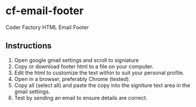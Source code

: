 # cf-email-footer
Coder Factory HTML Email Footer

## Instructions

1. Open google gmail settings and scroll to signiature
2. Copy or download footer html to a file on your computer.
3. Edit the html to customize the text within to suit your personal profile.
3. Open in a browser, preferably Chrome (tested).
4. Copy all (select all) and paste the copy into the signiture text area in the gmail settings.
5. Test by sending an email to ensure details are correct.
